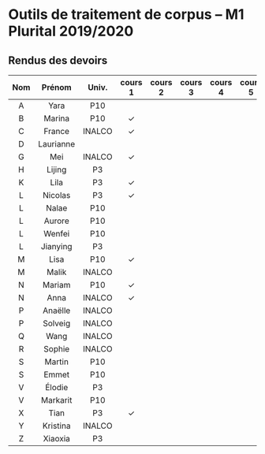 
# Outils de traitement de corpus – M1 Plurital 2019/2020
## Rendus des devoirs

| Nom | Prénom   | Univ. | cours 1 | cours 2 | cours 3 | cours 4 | cours 5 | cours 6 |
|:---:|:--------:|:-----:|:-------:|:-------:|:-------:|:-------:|:-------:|:-------:|
|  A  |Yara      |P10    |         |         |         |         |         |         |
|  B  |Marina    |P10    |✓        |         |         |         |         |         |
|  C  |France    |INALCO |✓        |         |         |         |         |         |
|  D  |Laurianne |       |         |         |         |         |         |         |
|  G  |Mei       |INALCO |✓        |         |         |         |         |         |
|  H  |Lijing    |P3     |         |         |         |         |         |         |
|  K  |Lila      |P3     |✓        |         |         |         |         |         |
|  L  |Nicolas   |P3     |✓        |         |         |         |         |         |
|  L  |Nalae     |P10    |         |         |         |         |         |         |
|  L  |Aurore    |P10    |         |         |         |         |         |         |
|  L  |Wenfei    |P10    |         |         |         |         |         |         |
|  L  |Jianying  |P3     |         |         |         |         |         |         |
|  M  |Lisa      |P10    |✓        |         |         |         |         |         |
|  M  |Malik     |INALCO |         |         |         |         |         |         |
|  N  |Mariam    |P10    |✓        |         |         |         |         |         |
|  N  |Anna      |INALCO |✓        |         |         |         |         |         |
|  P  |Anaëlle   |INALCO |         |         |         |         |         |         |
|  P  |Solveig   |INALCO |         |         |         |         |         |         |
|  Q  |Wang      |INALCO |         |         |         |         |         |         |
|  R  |Sophie    |INALCO |         |         |         |         |         |         |
|  S  |Martin    |P10    |         |         |         |         |         |         |
|  S  |Emmet     |P10    |         |         |         |         |         |         |
|  V  |Élodie    |P3     |         |         |         |         |         |         |
|  V  |Markarit  |P10    |         |         |         |         |         |         |
|  X  |Tian      |P3     |✓        |         |         |         |         |         |
|  Y  |Kristina  |INALCO |         |         |         |         |         |         |
|  Z  |Xiaoxia   |P3     |         |         |         |         |         |         |

